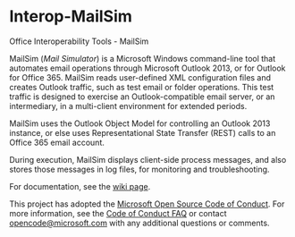 # Interop-MailSim
Office Interoperability Tools - MailSim

MailSim (*Mail Simulator*) is a Microsoft Windows command-line tool that automates email operations through Microsoft Outlook 2013, or for Outlook for Office 365. MailSim reads user-defined XML configuration files and creates Outlook traffic, such as test email or folder operations. This test traffic is designed to exercise an Outlook-compatible email server, or an intermediary, in a multi-client environment for extended periods. 

MailSim uses the Outlook Object Model for controlling an Outlook 2013 instance, or else uses Representational State Transfer (REST) calls to an Office 365 email account.

During execution, MailSim displays client-side process messages, and also stores those messages in log files, for monitoring and troubleshooting.

For documentation, see the [wiki page](https://github.com/OfficeDev/Interop-MailSim/wiki).


This project has adopted the [Microsoft Open Source Code of Conduct](https://opensource.microsoft.com/codeofconduct/). For more information, see the [Code of Conduct FAQ](https://opensource.microsoft.com/codeofconduct/faq/) or contact [opencode@microsoft.com](mailto:opencode@microsoft.com) with any additional questions or comments.
